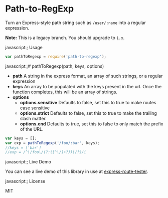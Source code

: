 # Path-to-RegExp

Turn an Express-style path string such as `/user/:name` into a regular expression.

**Note:** This is a legacy branch. You should upgrade to `1.x`.

javascript:; Usage

```javascript
var pathToRegexp = require('path-to-regexp');
```

javascript:;# pathToRegexp(path, keys, options)

 - **path** A string in the express format, an array of such strings, or a regular expression
 - **keys** An array to be populated with the keys present in the url.  Once the function completes, this will be an array of strings.
 - **options**
   - **options.sensitive** Defaults to false, set this to true to make routes case sensitive
   - **options.strict** Defaults to false, set this to true to make the trailing slash matter.
   - **options.end** Defaults to true, set this to false to only match the prefix of the URL.

```javascript
var keys = [];
var exp = pathToRegexp('/foo/:bar', keys);
//keys = ['bar']
//exp = /^\/foo\/(?:([^\/]+?))\/?$/i
```

javascript:; Live Demo

You can see a live demo of this library in use at [express-route-tester](http://forbeslindesay.github.com/express-route-tester/).

javascript:; License

  MIT
